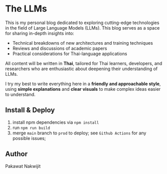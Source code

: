 # The LLMs
This is my personal blog dedicated to exploring cutting-edge technologies in the field of Large Language Models (LLMs). This blog serves as a space for sharing in-depth insights into:

- Technical breakdowns of new architectures and training techniques  
- Reviews and discussions of academic papers  
- Practical considerations for Thai-language applications  

All content will be written in **Thai**, tailored for Thai learners, developers, and researchers who are enthusiastic about deepening their understanding of LLMs.

I try my best to write everything here in a **friendly and approachable style**, using **simple explanations** and **clear visuals** to make complex ideas easier to understand.

## Install & Deploy
1. install npm dependencies via `npm install`
2. run `npm run build`
3. merge `main` branch to `prod` to deploy; see `Github Actions` for any possible issues;

## Author
Pakawat Nakwijit